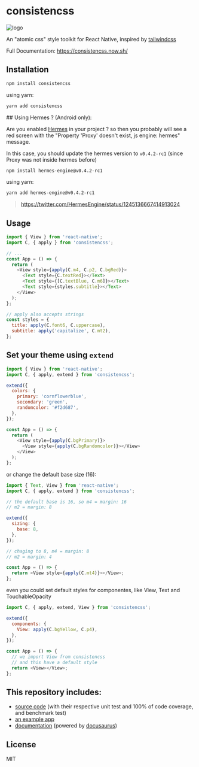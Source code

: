 # consistencss

![logo](https://consistencss.now.sh/img/logo.svg 'Logo')

An "atomic css" style toolkit for React Native, inspired by [tailwindcss](https://tailwindcss.com/docs/installation/)

Full Documentation: https://consistencss.now.sh/

## Installation

```sh
npm install consistencss
```

using yarn:

```sh
yarn add consistencss
```

## Using Hermes ? (Android only):

Are you enabled [Hermes](https://reactnative.dev/docs/hermes) in your project ? so then you probably will see a red screen with the "Property 'Proxy' doesn't exist, js engine: hermes" message.

In this case, you should update the hermes version to `v0.4.2-rc1` (since Proxy was not inside hermes before)

```sh
npm install hermes-engine@v0.4.2-rc1
```

using yarn:

```sh
yarn add hermes-engine@v0.4.2-rc1
```

> https://twitter.com/HermesEngine/status/1245136667414913024

## Usage

```js
import { View } from 'react-native';
import C, { apply } from 'consistencss';

// ...
const App = () => {
  return (
    <View style={apply(C.m4, C.p2, C.bgRed)}>
      <Text style={C.textRed}></Text>
      <Text style={[C.textBlue, C.m6]}></Text>
      <Text style={styles.subtitle}></Text>
    </View>
  );
};

// apply also accepts strings
const styles = {
  title: apply(C.font6, C.uppercase),
  subtitle: apply('capitalize', C.mt2),
};
```

## Set your theme using `extend`

```js
import { View } from 'react-native';
import C, { apply, extend } from 'consistencss';

extend({
  colors: {
    primary: 'cornflowerblue',
    secondary: 'green',
    randomcolor: '#f2d687',
  },
});

const App = () => {
  return (
    <View style={apply(C.bgPrimary)}>
      <View style={apply(C.bgRandomcolor)}></View>
    </View>
  );
};
```

or change the default base size (16):

```js
import { Text, View } from 'react-native';
import C, { apply, extend } from 'consistencss';

// the default base is 16, so m4 = margin: 16
// m2 = margin: 8

extend({
  sizing: {
    base: 8,
  },
});

// chaging to 8, m4 = margin: 8
// m2 = margin: 4

const App = () => {
  return <View style={apply(C.mt4)}></View>;
};
```

even you could set default styles for componentes, like View, Text and TouchableOpacity

```js
import C, { apply, extend, View } from 'consistencss';

extend({
  components: {
    View: apply(C.bgYellow, C.p4),
  },
});

const App = () => {
  // we import View from consistencss
  // and this have a default style
  return <View></View>;
};
```

## This repository includes:

- [source code](./src/index.tsx) (with their respective unit test and 100% of code coverage, and benchmark test)
- [an example app](./example/index.tsx)
- [documentation](./website/README.md) (powered by [docusaurus](https://docusaurus.io))

## License

MIT
